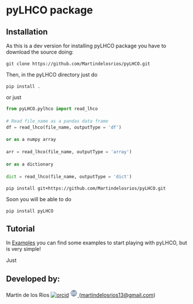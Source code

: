 # pyLHCO package
<!-- README.md -->
## Installation

As this is a dev version for installing pyLHCO package you have to download the source doing:

`git clone https://github.com/Martindelosrios/pyLHCO.git`

Then, in the pyLHCO directory just do

`pip install .`

or just 
```python
from pyLHCO.pylhco import read_lhco

# Read file_name as a pandas data frame
df = read_lhco(file_name, outputType = 'df')

or as a numpy array

arr = read_lhco(file_name, outputType = 'array')

or as a dictionary

dict = read_lhco(file_name, outputType = 'dict')
```
`pip install git+https://github.com/Martindelosrios/pyLHCO.git`


Soon you will be able to do

`pip install pyLHCO`


## Tutorial
In [Examples](https://github.com/Martindelosrios/pyLHCO/tree/master/EXAMPLES) you can find some examples to start playing with pyLHCO, but is very simple!

Just 



## Developed by:

Martín de los Rios [![orcid](https://orcid.org/sites/default/files/images/orcid_16x16.png)](https://orcid.org/0000-0003-2190-2196) 
<a href="https://martindelosrios.netlify.app/">
<img src=".badges/website.jpeg" alt="" width="20" height="20">
</a> (martindelosrios13@gmail.com)

